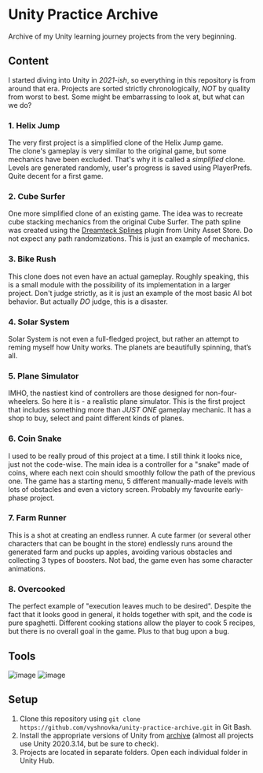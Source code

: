 # Unity Practice Archive
 Archive of my Unity learning journey projects from the very beginning.

 ## Content

 I started diving into Unity in _2021-ish_, so everything in this repository is from around that era. Projects are sorted strictly chronologically, *NOT* by quality from worst to best. Some might be embarrassing to look at, but what can we do?

 ### 1. Helix Jump
 The very first project is a simplified clone of the Helix Jump game.    
 The clone's gameplay is very similar to the original game, but some mechanics have been excluded. That's why it is called a *simplified* clone. Levels are generated randomly, user's progress is saved using PlayerPrefs. Quite decent for a first game. 

 ### 2. Cube Surfer
 One more simplified clone of an existing game. The idea was to recreate cube stacking mechanics from the original Cube Surfer. The path spline was created using the [Dreamteck Splines](https://assetstore.unity.com/packages/tools/utilities/dreamteck-splines-61926) plugin from Unity Asset Store. Do not expect any path randomizations. This is just an example of mechanics.

 ### 3. Bike Rush
 This clone does not even have an actual gameplay. Roughly speaking, this is a small module with the possibility of its implementation in a larger project. Don't judge strictly, as it is just an example of the most basic AI bot behavior. But actually *DO* judge, this is a disaster.

 ### 4. Solar System
 Solar System is not even a full-fledged project, but rather an attempt to reming myself how Unity works. The planets are beautifully spinning, that’s all.

 ### 5. Plane Simulator
 IMHO, the nastiest kind of controllers are those designed for non-four-wheelers. So here it is - a realistic plane simulator. This is the first project that includes something more than _JUST ONE_ gameplay mechanic. It has a shop to buy, select and paint different kinds of planes.

 ### 6. Coin Snake
 I used to be really proud of this project at a time. I still think it looks nice, just not the code-wise. The main idea is a controller for a "snake" made of coins, where each next coin should smoothly follow the path of the previous one. The game has a starting menu, 5 different manually-made levels with lots of obstacles and even a victory screen. Probably my favourite early-phase project.

 ### 7. Farm Runner
 This is a shot at creating an endless runner. A cute farmer (or several other characters that can be bought in the store) endlessly runs around the generated farm and pucks up apples, avoiding various obstacles and collecting 3 types of boosters. Not bad, the game even has some character animations.

 ### 8. Overcooked
 The perfect example of "execution leaves much to be desired". Despite the fact that it looks good in general, it holds together with spit, and the code is pure spaghetti. Different cooking stations allow the player to cook 5 recipes, but there is no overall goal in the game. Plus to that bug upon a bug.

 ## Tools

![image](https://img.shields.io/badge/Unity-100000?style=for-the-badge&logo=unity&logoColor=white) 
![image](https://img.shields.io/badge/C%23-239120?style=for-the-badge&logo=C%23&logoColor=white) 

## Setup

1. Clone this repository using `git clone https://github.com/vyshnovka/unity-practice-archive.git` in Git Bash.    
2. Install the appropriate versions of Unity from [archive](https://unity3d.com/get-unity/download/archive) (almost all projects use Unity 2020.3.14, but be sure to check).    
3. Projects are located in separate folders. Open each individual folder in Unity Hub.
